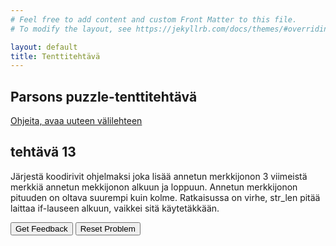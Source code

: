 ```yaml
---
# Feel free to add content and custom Front Matter to this file.
# To modify the layout, see https://jekyllrb.com/docs/themes/#overriding-theme-defaults

layout: default
title: Tenttitehtävä
---
```


## Parsons puzzle-tenttitehtävä 
[Ohjeita, avaa uuteen välilehteen](../ohjeet.md)

## tehtävä 13
Järjestä koodirivit ohjelmaksi joka lisää annetun merkkijonon 3 viimeistä merkkiä annetun mekkijonon alkuun ja loppuun. Annetun merkkijonon pituuden on oltava suurempi kuin kolme. 
Ratkaisussa on virhe, str_len pitää laittaa if-lauseen alkuun, vaikkei sitä käytetäkkään. 

<div id="P13-sortableTrash" class="sortable-code"></div> 
<div id="P13-sortable" class="sortable-code"></div> 
<div style="clear:both;"></div> 
<p> 
    <input id="P13-feedbackLink" value="Get Feedback" type="button" /> 
    <input id="P13-newInstanceLink" value="Reset Problem" type="button" /> 
</p> 
<script type="text/javascript"> 
(function(){
  var initial = "function front_back3(str)\n" +
    "{\n" +
    "  if (str.length>=3)\n" +
    "  {\n" +
    "    str_len = 3;\n" +
    "    back = str.substring(str.length-3);\n" +
    "    return back + str + back;\n" +
    "  } else\n" +
    "    return false;\n" +
    "} \\n console.log(front_back3(\"abc\")); \\n console.log(front_back3(\"ab\")); \\n console.log(front_back3(\"abcd\")); \\n \n" +
    "back2 = str.substring(str.length-4); #distractor";
  var parsonsPuzzle = new ParsonsWidget({
    "sortableId": "P13-sortable",
    "max_wrong_lines": 10,
    "grader": ParsonsWidget._graders.LineBasedGrader,
    "exec_limit": 2500,
    "can_indent": true,
    "x_indent": 50,
    "lang": "en",
    "trashId": "P13-sortableTrash"
  });
  parsonsPuzzle.init(initial);
  parsonsPuzzle.shuffleLines();
  $("#P13-newInstanceLink").click(function(event){ 
      event.preventDefault(); 
      parsonsPuzzle.shuffleLines(); 
  }); 
  $("#P13-feedbackLink").click(function(event){ 
      event.preventDefault(); 
      parsonsPuzzle.getFeedback(); 
  }); 
})(); 
</script>



